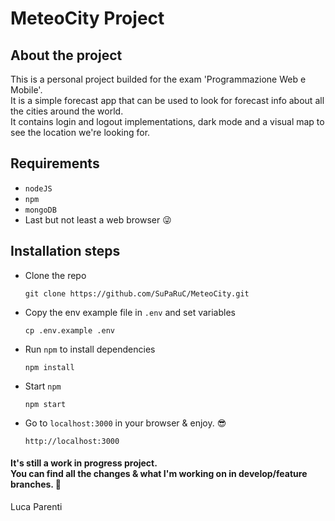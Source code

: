 # MeteoCity Project

## About the project
This is a personal project builded for the exam 'Programmazione Web e Mobile'.<br>
It is a simple forecast app that can be used to look for forecast info about all the cities around the world.<br>
It contains login and logout implementations, dark mode and a visual map to see the location we're looking for.

## Requirements
- `nodeJS`
- `npm`
- `mongoDB`
- Last but not least a web browser 😜

## Installation steps
- Clone the repo
  ```
  git clone https://github.com/SuPaRuC/MeteoCity.git
  ```
- Copy the env example file in `.env` and set variables
  ```
  cp .env.example .env
  ```
- Run `npm` to install dependencies
  ```
  npm install
  ```
- Start `npm`
  ```
  npm start
  ```
- Go to `localhost:3000` in your browser & enjoy. 😎
  ```
  http://localhost:3000
  ```

#### It's still a work in progress project.<br>You can find all the changes & what I'm working on in develop/feature branches. 🚀

Luca Parenti
